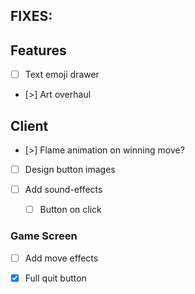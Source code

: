 ## FIXES:

## Features
- [ ] Text emoji drawer
- [>] Art overhaul

## Client
- [>] Flame animation on winning move?
- [ ] Design button images

- [ ] Add sound-effects 
    - [ ] Button on click

### Game Screen
- [ ] Add move effects


- [x] Full quit button
